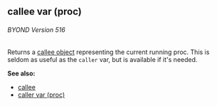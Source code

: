 ## callee var (proc) 
###### BYOND Version 516



Returns a [callee object](/ref/callee.md) representing the current
running proc. This is seldom as useful as the `caller` var, but is
available if it\'s needed.

**See also:**
+   [callee](/ref/callee.md) 
+   [caller var (proc)](/ref/proc/var/caller.md) 